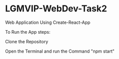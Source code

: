 # LGMVIP-WebDev-Task2
Web Application Using Create-React-App

To Run the App steps:

Clone the Repository

Open the Terminal and run the Command "npm start"
